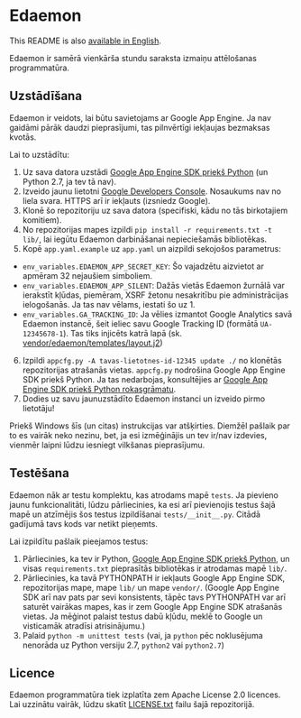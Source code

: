 # Edaemon

This README is also [available in English](README.md).

Edaemon ir samērā vienkārša stundu saraksta izmaiņu attēlošanas programmatūra.

## Uzstādīšana

Edaemon ir veidots, lai būtu savietojams ar Google App Engine. Ja nav gaidāmi
pārāk daudzi pieprasījumi, tas pilnvērtīgi iekļaujas bezmaksas kvotās.

Lai to uzstādītu:

1. Uz sava datora uzstādi [Google App Engine SDK priekš Python](https://cloud.google.com/appengine/downloads)
(un Python 2.7, ja tev tā nav).
2. Izveido jaunu lietotni [Google Developers Console](https://console.developers.google.com).
  Nosaukums nav no liela svara. HTTPS arī ir iekļauts (izsniedz Google).
3. Klonē šo repozitoriju uz sava datora (specifiski, kādu no tās birkotajiem
  komitiem).
4. No repozitorijas mapes izpildi `pip install -r requirements.txt -t lib/`,
  lai iegūtu Edaemon darbināšanai nepieciešamās bibliotēkas.
5. Kopē `app.yaml.example` uz `app.yaml` un aizpildi sekojošos parametrus:
  - `env_variables.EDAEMON_APP_SECRET_KEY`: Šo vajadzētu aizvietot ar apmēram 32
  nejaušiem simboliem.
  - `env_variables.EDAEMON_APP_SILENT`: Dažās vietās Edaemon žurnālā var ierakstīt
  kļūdas, piemēram, XSRF žetonu nesakritību pie administrācijas ielogošanās.
  Ja tas nav vēlams, iestati šo uz 1.
  - `env_variables.GA_TRACKING_ID`: Ja vēlies izmantot Google Analytics savā
  Edaemon instancē, šeit ieliec savu Google Tracking ID (formātā `UA-12345678-1`).
  Tas tiks injicēts katrā lapā (sk. [vendor/edaemon/templates/layout.j2](vendor/edaemon/templates/layout.j2))
6. Izpildi `appcfg.py -A tavas-lietotnes-id-12345 update ./` no klonētās
  repozitorijas atrašanās vietas. `appcfg.py` nodrošina Google App Engine SDK priekš Python.
  Ja tas nedarbojas, konsultējies ar
  [Google App Engine SDK priekš Python rokasgrāmatu](https://cloud.google.com/appengine/docs/python/).
7. Dodies uz savu jaunuzstādīto Edaemon instanci un izveido pirmo lietotāju!

Priekš Windows šīs (un citas) instrukcijas var atšķirties. Diemžēl pašlaik par
to es vairāk neko nezinu, bet, ja esi izmēģinājis un tev ir/nav izdevies,
vienmēr laipni lūdzu iesniegt vilkšanas pieprasījumu.

## Testēšana

Edaemon nāk ar testu komplektu, kas atrodams mapē `tests`. Ja pievieno jaunu
funkcionalitāti, lūdzu pārliecinies, ka esi arī pievienojis testus šajā mapē
un atzīmējis šos testus izpildīšanai `tests/__init__.py`. Citādā gadījumā tavs
kods var netikt pieņemts.

Lai izpildītu pašlaik pieejamos testus:

1. Pārliecinies, ka tev ir Python,
  [Google App Engine SDK priekš Python](https://cloud.google.com/appengine/downloads),
  un visas `requirements.txt` pieprasītās bibliotēkas ir atrodamas mapē `lib/`.
2. Pārliecinies, ka tavā PYTHONPATH ir iekļauts Google App Engine SDK,
  repozitorijas mape, mape `lib/` un mape `vendor/`.
  (Google App Engine SDK arī nav pats par sevi konsistents, tāpēc tavs PYTHONPATH
  var arī saturēt vairākas mapes, kas ir zem Google App Engine SDK atrašanās vietas.
  Ja mēģinot palaist testus dabū kļūdu, meklē to Google un visticamāk atradīsi
  atrisinājumu.)
3. Palaid `python -m unittest tests` (vai, ja `python` pēc noklusējuma nenorāda
  uz Python versiju 2.7, `python2` vai `python2.7`)

## Licence

Edaemon programmatūra tiek izplatīta zem Apache License 2.0 licences. Lai
uzzinātu vairāk, lūdzu skatīt [LICENSE.txt](LICENSE.txt) failu šajā repozitorijā.
